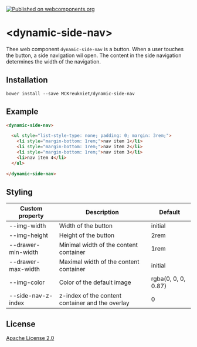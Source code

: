 [![Published on webcomponents.org](https://img.shields.io/badge/webcomponents.org-published-blue.svg)](https://www.webcomponents.org/element/MCKreukniet/dynamic-side-nav)

# \<dynamic-side-nav\>

Thee web component `dynamic-side-nav` is a button. When a user touches the button, a side navigation wil open. The content in the side navigation determines the width of the navigation.

## Installation

```
bower install --save MCKreukniet/dynamic-side-nav
```

## Example

<!--
```
<custom-element-demo>
  <template>
    <link rel="import" href="dynamic-side-nav.html">
    <style>
      dynamic-side-nav {
        height: 21rem;
      }
    </style>
    <next-code-block></next-code-block>
  </template>
</custom-element-demo>
```
-->
```html
<dynamic-side-nav>

  <ul style="list-style-type: none; padding: 0; margin: 3rem;">
    <li style="margin-bottom: 1rem;">nav item 1</li>
    <li style="margin-bottom: 1rem;">nav item 2</li>
    <li style="margin-bottom: 1rem;">nav item 3</li>
    <li>nav item 4</li>
  </ul>

</dynamic-side-nav>
```

## Styling

| Custom property    | Description | Default |
| ---------------    | ----------- | ------- |
| --img-width        | Width of the button | initial |
| --img-height       | Height of the button | 2rem |
| --drawer-min-width | Minimal width of the content container | 1rem |
| --drawer-max-width | Maximal width of the content container | initial |
| --img-color        | Color of the default image | rgba(0, 0, 0, 0.87) |
| --side-nav-z-index | z-index of the content container and the overlay | 0 |

## License

[Apache License 2.0](https://github.com/MCKreukniet/dynamic-side-nav/blob/master/LICENSE.md)
